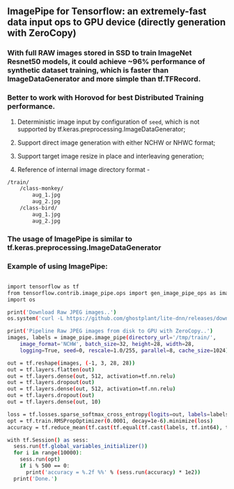 ## ImagePipe for Tensorflow: an extremely-fast data input ops to GPU device (directly generation with ZeroCopy)

### With full RAW images stored in SSD to train ImageNet Resnet50 models, it could achieve ~96% performance of synthetic dataset training, which is faster than ImageDataGenerator and more simple than tf.TFRecord.

### Better to work with Horovod for best Distributed Training performance.


1) Deterministic image input by configuration of `seed`, which is not supported by tf.keras.preprocessing.ImageDataGenerator;

2) Support direct image generation with either NCHW or NHWC format;

3) Support target image resize in place and interleaving generation;

4) Reference of internal image directory format -

```sh
/train/
    /class-monkey/
        aug_1.jpg
        aug_2.jpg
    /class-bird/
        aug_1.jpg
        aug_2.jpg
```

### The usage of ImagePipe is similar to tf.keras.preprocessing.ImageDataGenerator
### Example of using ImagePipe:

```sh

import tensorflow as tf
from tensorflow.contrib.image_pipe.ops import gen_image_pipe_ops as image_pipe
import os

print('Download Raw JPEG images..')
os.system('curl -L https://github.com/ghostplant/lite-dnn/releases/download/lite-dataset/images-mnist.tar.gz | tar xzvf - -C /tmp >/dev/null')

print('Pipeline Raw JPEG images from disk to GPU with ZeroCopy..')
images, labels = image_pipe.image_pipe(directory_url='/tmp/train/',
    image_format='NCHW', batch_size=32, height=28, width=28,
    logging=True, seed=0, rescale=1.0/255, parallel=8, cache_size=1024)

out = tf.reshape(images, (-1, 3, 28, 28))
out = tf.layers.flatten(out)
out = tf.layers.dense(out, 512, activation=tf.nn.relu)
out = tf.layers.dropout(out)
out = tf.layers.dense(out, 512, activation=tf.nn.relu)
out = tf.layers.dropout(out)
out = tf.layers.dense(out, 10)

loss = tf.losses.sparse_softmax_cross_entropy(logits=out, labels=labels)
opt = tf.train.RMSPropOptimizer(0.0001, decay=1e-6).minimize(loss)
accuracy = tf.reduce_mean(tf.cast(tf.equal(tf.cast(labels, tf.int64), tf.argmax(out, 1)), tf.float32))

with tf.Session() as sess:
  sess.run(tf.global_variables_initializer())
  for i in range(10000):
    sess.run(opt)
    if i % 500 == 0:
      print('accuracy = %.2f %%' % (sess.run(accuracy) * 1e2))
  print('Done.')

```
